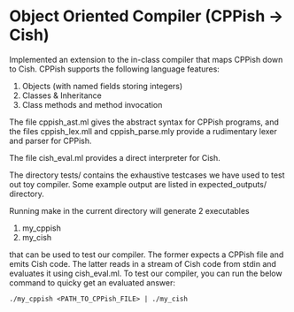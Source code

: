 # Object Oriented Compiler (CPPish -> Cish)

Implemented an extension to the in-class compiler that maps CPPish down to Cish. CPPish supports the following language features: 
1. Objects (with named fields storing integers)
2. Classes & Inheritance
3. Class methods and method invocation

The file cppish_ast.ml gives the abstract syntax for CPPish programs, and the files cppish_lex.mll and cppish_parse.mly provide a rudimentary lexer and parser for CPPish. 

The file cish_eval.ml provides a direct interpreter for Cish.

The directory tests/ contains the exhaustive testcases we have used to test out toy compiler. Some example output are listed in expected_outputs/ directory.

Running make in the current directory will generate 2 executables 
1. my_cppish 
2. my_cish 

that can be used to test our compiler. The former expects a CPPish file and emits Cish code. The latter reads in a stream of Cish code from stdin and evaluates it using cish_eval.ml. To test our compiler, you can run the below command to quicky get an evaluated answer:

`./my_cppish <PATH_TO_CPPish_FILE> | ./my_cish`